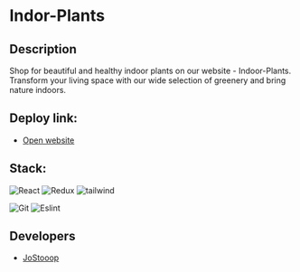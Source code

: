 # Indor-Plants

## Description
Shop for beautiful and healthy indoor plants on our website - Indoor-Plants. Transform your living space with our wide selection of greenery and bring nature indoors.

## Deploy link:
- [Open website]()

## Stack:
![React](https://img.shields.io/badge/-React-000?style=for-the-badge&logo=React)
![Redux](https://img.shields.io/badge/-Redux-000?style=for-the-badge&logo=redux&logoColor=764abc)
![tailwind](https://img.shields.io/badge/Tailwind_CSS-000?style=for-the-badge&logo=tailwind-css&logoColor=764abc)

![Git](https://img.shields.io/badge/-Git-000?style=for-the-badge&logo=Git)
![Eslint](https://img.shields.io/badge/Eslint-000?style=for-the-badge&logo=Eslint&logoColor=7C7CEA)

## Developers
- [JoStooop](https://github.com/JoStooop)


